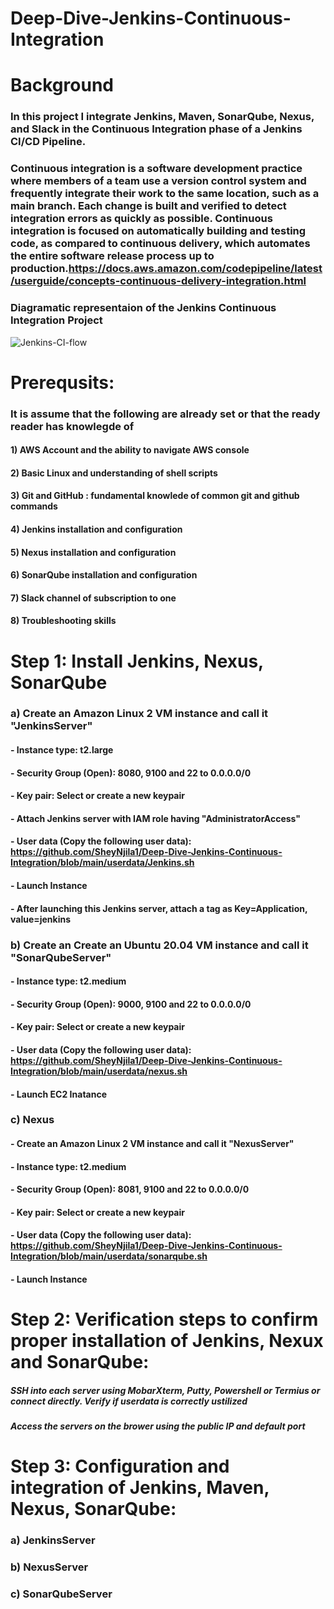 # Deep-Dive-Jenkins-Continuous-Integration

# Background
### In this project I integrate Jenkins, Maven, SonarQube, Nexus, and Slack in the Continuous Integration phase of a Jenkins CI/CD Pipeline.
### Continuous integration is a software development practice where members of a team use a version control system and frequently integrate their work to the same location, such as a main branch. Each change is built and verified to detect integration errors as quickly as possible. Continuous integration is focused on automatically building and testing code, as compared to continuous delivery, which automates the entire software release process up to production.https://docs.aws.amazon.com/codepipeline/latest/userguide/concepts-continuous-delivery-integration.html

### Diagramatic representaion of the Jenkins Continuous Integration Project

![Jenkins-CI-flow](https://user-images.githubusercontent.com/96470430/208033771-6f47a3c8-9d3b-43e1-8604-b28b86dc7ead.PNG)

# Prerequsits:
### It is assume that the following are already set or that the ready reader has knowlegde of
#### 1) AWS Account and the ability to navigate AWS console
#### 2) Basic Linux and understanding of shell scripts
#### 3) Git and GitHub : fundamental knowlede of common git and github commands 
#### 4) Jenkins installation and configuration
#### 5) Nexus installation and configuration
#### 6) SonarQube installation and configuration
#### 7) Slack channel of subscription to one 
#### 8) Troubleshooting skills

# Step 1: Install Jenkins, Nexus, SonarQube

### a) Create an Amazon Linux 2 VM instance and call it "JenkinsServer"
#### - Instance type: t2.large
#### - Security Group (Open): 8080, 9100 and 22 to 0.0.0.0/0
#### - Key pair: Select or create a new keypair
#### - Attach Jenkins server with IAM role having "AdministratorAccess"
#### - User data (Copy the following user data): https://github.com/SheyNjila1/Deep-Dive-Jenkins-Continuous-Integration/blob/main/userdata/Jenkins.sh
#### - Launch Instance
#### - After launching this Jenkins server, attach a tag as Key=Application, value=jenkins

### b) Create an Create an Ubuntu 20.04 VM instance and call it "SonarQubeServer"
#### - Instance type: t2.medium
#### - Security Group (Open): 9000, 9100 and 22 to 0.0.0.0/0
#### - Key pair: Select or create a new keypair
#### - User data (Copy the following user data): https://github.com/SheyNjila1/Deep-Dive-Jenkins-Continuous-Integration/blob/main/userdata/nexus.sh
#### - Launch EC2 Inatance 

### c) Nexus
#### - Create an Amazon Linux 2 VM instance and call it "NexusServer"
#### - Instance type: t2.medium
#### - Security Group (Open): 8081, 9100 and 22 to 0.0.0.0/0
#### - Key pair: Select or create a new keypair
#### - User data (Copy the following user data): https://github.com/SheyNjila1/Deep-Dive-Jenkins-Continuous-Integration/blob/main/userdata/sonarqube.sh
#### - Launch Instance

# Step 2: Verification steps to confirm proper installation of Jenkins, Nexux and SonarQube: 
##### SSH into each server using MobarXterm, Putty, Powershell or Termius or connect directly. Verify if userdata is correctly ustilized 

##### Access the servers on the brower using the public IP and default port 


# Step 3: Configuration and integration of Jenkins, Maven, Nexus, SonarQube:
### a) JenkinsServer
### b) NexusServer
### c) SonarQubeServer
